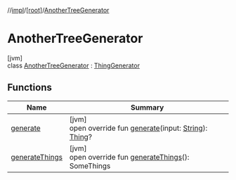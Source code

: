 //[impl](../../../index.md)/[[root]](../index.md)/[AnotherTreeGenerator](index.md)

# AnotherTreeGenerator

[jvm]\
class [AnotherTreeGenerator](index.md) : [ThingGenerator](../../../../api/core/core/[root]/-thing-generator/index.md)

## Functions

| Name | Summary |
|---|---|
| [generate](generate.md) | [jvm]<br>open override fun [generate](generate.md)(input: [String](https://kotlinlang.org/api/latest/jvm/stdlib/kotlin/-string/index.html)): [Thing](../../../../api/core/core/[root]/-thing/index.md)? |
| [generateThings](generate-things.md) | [jvm]<br>open override fun [generateThings](generate-things.md)(): SomeThings |
